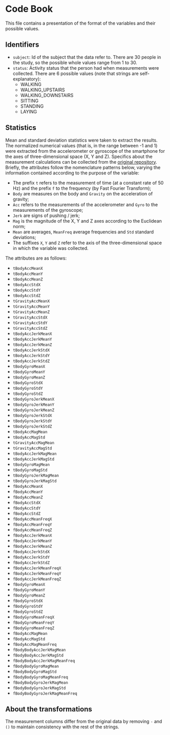 # Code Book
This file contains a presentation of the format of the variables and their possible values.

## Identifiers
- `subject`: Id of the subject that the data refer to. There are 30 people in the study, so the possible whole values range from 1 to 30.
- `status`: Activity status that the person had when measurements were collected. There are 6 possible values (note that strings are self-explanatory):
  - WALKING
  - WALKING_UPSTAIRS
  - WALKING_DOWNSTAIRS
  - SITTING
  - STANDING
  - LAYING

## Statistics
Mean and standard deviation statistics were taken to extract the results. The normalized numerical values (that is, in the range between -1 and 1) were extracted from the accelerometer or gyroscope of the smartphone for the axes of three-dimensional space (X, Y and Z). Specifics about the measurement calculations can be collected from the [original repository](https://archive.ics.uci.edu/ml/datasets/Human+Activity+Recognition+Using+Smartphones).
Briefly, the attributes follow the nomenclature patterns below, varying the information contained according to the purpose of the variable:

- The prefix `t` refers to the measurement of time (at a constant rate of 50 Hz) and the prefix `f` to the frequency (by Fast Fourier Transform);
- `Body` are measures on the body and `Gravity` on the acceleration of gravity;
- `Acc` refers to the measurements of the accelerometer and `Gyro` to the measurements of the gyroscope;
- `Jerk` are signs of pushing / jerk;
- `Mag` is the magnitude of the X, Y and Z axes according to the Euclidean norm;
- `Mean` are averages, `MeanFreq` average frequencies and `Std` standard deviations;
- The suffixes `X`, `Y` and `Z` refer to the axis of the three-dimensional space in which the variable was collected.

The attributes are as follows:

- `tBodyAccMeanX`
- `tBodyAccMeanY`
- `tBodyAccMeanZ`
- `tBodyAccStdX`
- `tBodyAccStdY`
- `tBodyAccStdZ`
- `tGravityAccMeanX`
- `tGravityAccMeanY`
- `tGravityAccMeanZ`
- `tGravityAccStdX`
- `tGravityAccStdY`
- `tGravityAccStdZ`
- `tBodyAccJerkMeanX`
- `tBodyAccJerkMeanY`
- `tBodyAccJerkMeanZ`
- `tBodyAccJerkStdX`
- `tBodyAccJerkStdY`
- `tBodyAccJerkStdZ`
- `tBodyGyroMeanX`
- `tBodyGyroMeanY`
- `tBodyGyroMeanZ`
- `tBodyGyroStdX`
- `tBodyGyroStdY`
- `tBodyGyroStdZ`
- `tBodyGyroJerkMeanX`
- `tBodyGyroJerkMeanY`
- `tBodyGyroJerkMeanZ`
- `tBodyGyroJerkStdX`
- `tBodyGyroJerkStdY`
- `tBodyGyroJerkStdZ`
- `tBodyAccMagMean`
- `tBodyAccMagStd`
- `tGravityAccMagMean`
- `tGravityAccMagStd`
- `tBodyAccJerkMagMean`
- `tBodyAccJerkMagStd`
- `tBodyGyroMagMean`
- `tBodyGyroMagStd`
- `tBodyGyroJerkMagMean`
- `tBodyGyroJerkMagStd`
- `fBodyAccMeanX`
- `fBodyAccMeanY`
- `fBodyAccMeanZ`
- `fBodyAccStdX`
- `fBodyAccStdY`
- `fBodyAccStdZ`
- `fBodyAccMeanFreqX`
- `fBodyAccMeanFreqY`
- `fBodyAccMeanFreqZ`
- `fBodyAccJerkMeanX`
- `fBodyAccJerkMeanY`
- `fBodyAccJerkMeanZ`
- `fBodyAccJerkStdX`
- `fBodyAccJerkStdY`
- `fBodyAccJerkStdZ`
- `fBodyAccJerkMeanFreqX`
- `fBodyAccJerkMeanFreqY`
- `fBodyAccJerkMeanFreqZ`
- `fBodyGyroMeanX`
- `fBodyGyroMeanY`
- `fBodyGyroMeanZ`
- `fBodyGyroStdX`
- `fBodyGyroStdY`
- `fBodyGyroStdZ`
- `fBodyGyroMeanFreqX`
- `fBodyGyroMeanFreqY`
- `fBodyGyroMeanFreqZ`
- `fBodyAccMagMean`
- `fBodyAccMagStd`
- `fBodyAccMagMeanFreq`
- `fBodyBodyAccJerkMagMean`
- `fBodyBodyAccJerkMagStd`
- `fBodyBodyAccJerkMagMeanFreq`
- `fBodyBodyGyroMagMean`
- `fBodyBodyGyroMagStd`
- `fBodyBodyGyroMagMeanFreq`
- `fBodyBodyGyroJerkMagMean`
- `fBodyBodyGyroJerkMagStd`
- `fBodyBodyGyroJerkMagMeanFreq`

## About the transformations
The measurement columns differ from the original data by removing `-` and `()` to maintain consistency with the rest of the strings.
